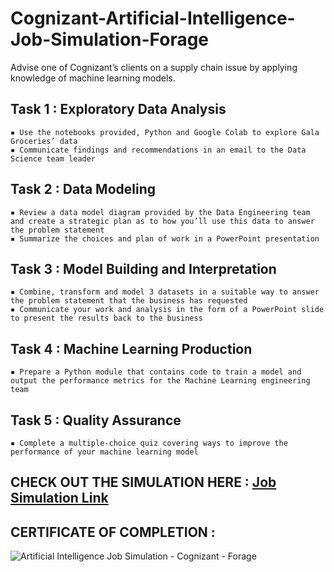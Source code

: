 # Cognizant-Artificial-Intelligence-Job-Simulation-Forage
Advise one of Cognizant’s clients on a supply chain issue by applying knowledge of machine learning models.

## Task 1 : Exploratory Data Analysis
    ▪️ Use the notebooks provided, Python and Google Colab to explore Gala Groceries’ data
    ▪️ Communicate findings and recommendations in an email to the Data Science team leader
    
## Task 2 : Data Modeling
    ▪️ Review a data model diagram provided by the Data Engineering team and create a strategic plan as to how you’ll use this data to answer the problem statement
    ▪️ Summarize the choices and plan of work in a PowerPoint presentation
    
## Task 3 : Model Building and Interpretation
    ▪️ Combine, transform and model 3 datasets in a suitable way to answer the problem statement that the business has requested
    ▪️ Communicate your work and analysis in the form of a PowerPoint slide to present the results back to the business
    
## Task 4 : Machine Learning Production
    ▪️ Prepare a Python module that contains code to train a model and output the performance metrics for the Machine Learning engineering team
    
## Task 5 : Quality Assurance
    ▪️ Complete a multiple-choice quiz covering ways to improve the performance of your machine learning model

## CHECK OUT THE SIMULATION HERE : [Job Simulation Link](https://www.theforage.com/simulations/cognizant/artificial-intelligence-rtbq)

## CERTIFICATE OF COMPLETION : 
![Artificial Intelligence Job Simulation - Cognizant - Forage](https://github.com/prajwalchapke055/Cognizant-Artificial-Intelligence-Job-Simulation-Forage/assets/122814333/1c3e8a2c-0669-4e0f-9199-f2f2eb233a37)
